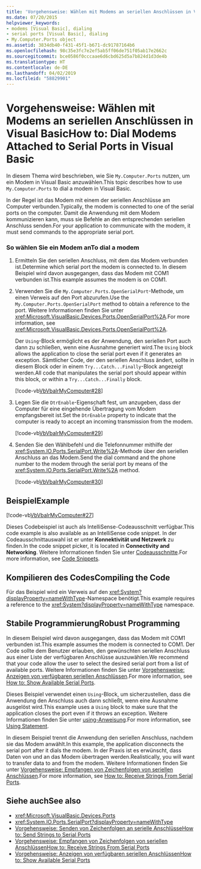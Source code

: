```yaml
---
title: 'Vorgehensweise: Wählen mit Modems an seriellen Anschlüssen in Visual Basic'
ms.date: 07/20/2015
helpviewer_keywords:
- modems [Visual Basic], dialing
- serial ports [Visual Basic], dialing
- My.Computer.Ports object
ms.assetid: 3834db40-f431-45f1-b671-dc91787164b6
ms.openlocfilehash: 98c35e3fc7e2ef5ab5ff06de751f05ab17e2662c
ms.sourcegitcommit: bce0586f0cccaae6d6cbd625d5a7b824d1d3de4b
ms.translationtype: HT
ms.contentlocale: de-DE
ms.lasthandoff: 04/02/2019
ms.locfileid: "58829901"
---
```

# <a name="how-to-dial-modems-attached-to-serial-ports-in-visual-basic"></a><span data-ttu-id="00e60-102">Vorgehensweise: Wählen mit Modems an seriellen Anschlüssen in Visual Basic</span><span class="sxs-lookup"><span data-stu-id="00e60-102">How to: Dial Modems Attached to Serial Ports in Visual Basic</span></span>
<span data-ttu-id="00e60-103">In diesem Thema wird beschrieben, wie Sie `My.Computer.Ports` nutzen, um ein Modem in Visual Basic anzuwählen.</span><span class="sxs-lookup"><span data-stu-id="00e60-103">This topic describes how to use `My.Computer.Ports` to dial a modem in Visual Basic.</span></span>  
  
 <span data-ttu-id="00e60-104">In der Regel ist das Modem mit einem der seriellen Anschlüsse am Computer verbunden.</span><span class="sxs-lookup"><span data-stu-id="00e60-104">Typically, the modem is connected to one of the serial ports on the computer.</span></span> <span data-ttu-id="00e60-105">Damit die Anwendung mit dem Modem kommunizieren kann, muss sie Befehle an den entsprechenden seriellen Anschluss senden.</span><span class="sxs-lookup"><span data-stu-id="00e60-105">For your application to communicate with the modem, it must send commands to the appropriate serial port.</span></span>  
  
### <a name="to-dial-a-modem"></a><span data-ttu-id="00e60-106">So wählen Sie ein Modem an</span><span class="sxs-lookup"><span data-stu-id="00e60-106">To dial a modem</span></span>  
  
1.  <span data-ttu-id="00e60-107">Ermitteln Sie den seriellen Anschluss, mit dem das Modem verbunden ist.</span><span class="sxs-lookup"><span data-stu-id="00e60-107">Determine which serial port the modem is connected to.</span></span> <span data-ttu-id="00e60-108">In diesem Beispiel wird davon ausgegangen, dass das Modem mit COM1 verbunden ist.</span><span class="sxs-lookup"><span data-stu-id="00e60-108">This example assumes the modem is on COM1.</span></span>  
  
2.  <span data-ttu-id="00e60-109">Verwenden Sie die `My.Computer.Ports.OpenSerialPort`-Methode, um einen Verweis auf den Port abzurufen.</span><span class="sxs-lookup"><span data-stu-id="00e60-109">Use the `My.Computer.Ports.OpenSerialPort` method to obtain a reference to the port.</span></span> <span data-ttu-id="00e60-110">Weitere Informationen finden Sie unter <xref:Microsoft.VisualBasic.Devices.Ports.OpenSerialPort%2A>.</span><span class="sxs-lookup"><span data-stu-id="00e60-110">For more information, see <xref:Microsoft.VisualBasic.Devices.Ports.OpenSerialPort%2A>.</span></span>  
  
     <span data-ttu-id="00e60-111">Der `Using`-Block ermöglicht es der Anwendung, den seriellen Port auch dann zu schließen, wenn eine Ausnahme generiert wird.</span><span class="sxs-lookup"><span data-stu-id="00e60-111">The `Using` block allows the application to close the serial port even if it generates an exception.</span></span> <span data-ttu-id="00e60-112">Sämtlicher Code, der den seriellen Anschluss ändert, sollte in diesem Block oder in einem `Try...Catch...Finally`-Block angezeigt werden.</span><span class="sxs-lookup"><span data-stu-id="00e60-112">All code that manipulates the serial port should appear within this block, or within a `Try...Catch...Finally` block.</span></span>  
  
     [!code-vb[VbVbalrMyComputer#28](~/samples/snippets/visualbasic/VS_Snippets_VBCSharp/VbVbalrMyComputer/VB/Class2.vb#28)]  
  
3.  <span data-ttu-id="00e60-113">Legen Sie die `DtrEnable`-Eigenschaft fest, um anzugeben, dass der Computer für eine eingehende Übertragung vom Modem empfangsbereit ist.</span><span class="sxs-lookup"><span data-stu-id="00e60-113">Set the `DtrEnable` property to indicate that the computer is ready to accept an incoming transmission from the modem.</span></span>  
  
     [!code-vb[VbVbalrMyComputer#29](~/samples/snippets/visualbasic/VS_Snippets_VBCSharp/VbVbalrMyComputer/VB/Class2.vb#29)]  
  
4.  <span data-ttu-id="00e60-114">Senden Sie den Wählbefehl und die Telefonnummer mithilfe der <xref:System.IO.Ports.SerialPort.Write%2A>-Methode über den seriellen Anschluss an das Modem.</span><span class="sxs-lookup"><span data-stu-id="00e60-114">Send the dial command and the phone number to the modem through the serial port by means of the <xref:System.IO.Ports.SerialPort.Write%2A> method.</span></span>  
  
     [!code-vb[VbVbalrMyComputer#30](~/samples/snippets/visualbasic/VS_Snippets_VBCSharp/VbVbalrMyComputer/VB/Class2.vb#30)]  
  
## <a name="example"></a><span data-ttu-id="00e60-115">Beispiel</span><span class="sxs-lookup"><span data-stu-id="00e60-115">Example</span></span>  
 [!code-vb[VbVbalrMyComputer#27](~/samples/snippets/visualbasic/VS_Snippets_VBCSharp/VbVbalrMyComputer/VB/Class2.vb#27)]  
  
 <span data-ttu-id="00e60-116">Dieses Codebeispiel ist auch als IntelliSense-Codeausschnitt verfügbar.</span><span class="sxs-lookup"><span data-stu-id="00e60-116">This code example is also available as an IntelliSense code snippet.</span></span> <span data-ttu-id="00e60-117">In der Codeausschnittauswahl ist er unter **Konnektivität und Netzwerk** zu finden.</span><span class="sxs-lookup"><span data-stu-id="00e60-117">In the code snippet picker, it is located in **Connectivity and Networking**.</span></span> <span data-ttu-id="00e60-118">Weitere Informationen finden Sie unter [Codeausschnitte](/visualstudio/ide/code-snippets).</span><span class="sxs-lookup"><span data-stu-id="00e60-118">For more information, see [Code Snippets](/visualstudio/ide/code-snippets).</span></span>  
  
## <a name="compiling-the-code"></a><span data-ttu-id="00e60-119">Kompilieren des Codes</span><span class="sxs-lookup"><span data-stu-id="00e60-119">Compiling the Code</span></span>  
 <span data-ttu-id="00e60-120">Für das Beispiel wird ein Verweis auf den <xref:System?displayProperty=nameWithType>-Namespace benötigt.</span><span class="sxs-lookup"><span data-stu-id="00e60-120">This example requires a reference to the <xref:System?displayProperty=nameWithType> namespace.</span></span>  
  
## <a name="robust-programming"></a><span data-ttu-id="00e60-121">Stabile Programmierung</span><span class="sxs-lookup"><span data-stu-id="00e60-121">Robust Programming</span></span>  
 <span data-ttu-id="00e60-122">In diesem Beispiel wird davon ausgegangen, dass das Modem mit COM1 verbunden ist.</span><span class="sxs-lookup"><span data-stu-id="00e60-122">This example assumes the modem is connected to COM1.</span></span> <span data-ttu-id="00e60-123">Der Code sollte dem Benutzer erlauben, den gewünschten seriellen Anschluss aus einer Liste der verfügbaren Anschlüsse auszuwählen.</span><span class="sxs-lookup"><span data-stu-id="00e60-123">We recommend that your code allow the user to select the desired serial port from a list of available ports.</span></span> <span data-ttu-id="00e60-124">Weitere Informationen finden Sie unter [Vorgehensweise: Anzeigen von verfügbaren seriellen Anschlüssen](../../../../visual-basic/developing-apps/programming/computer-resources/how-to-show-available-serial-ports.md).</span><span class="sxs-lookup"><span data-stu-id="00e60-124">For more information, see [How to: Show Available Serial Ports](../../../../visual-basic/developing-apps/programming/computer-resources/how-to-show-available-serial-ports.md).</span></span>  
  
 <span data-ttu-id="00e60-125">Dieses Beispiel verwendet einen `Using`-Block, um sicherzustellen, dass die Anwendung den Anschluss auch dann schließt, wenn eine Ausnahme ausgelöst wird.</span><span class="sxs-lookup"><span data-stu-id="00e60-125">This example uses a `Using` block to make sure that the application closes the port even if it throws an exception.</span></span> <span data-ttu-id="00e60-126">Weitere Informationen finden Sie unter [using-Anweisung](../../../../visual-basic/language-reference/statements/using-statement.md).</span><span class="sxs-lookup"><span data-stu-id="00e60-126">For more information, see [Using Statement](../../../../visual-basic/language-reference/statements/using-statement.md).</span></span>  
  
 <span data-ttu-id="00e60-127">In diesem Beispiel trennt die Anwendung den seriellen Anschluss, nachdem sie das Modem anwählt.</span><span class="sxs-lookup"><span data-stu-id="00e60-127">In this example, the application disconnects the serial port after it dials the modem.</span></span> <span data-ttu-id="00e60-128">In der Praxis ist es erwünscht, dass Daten von und an das Modem übertragen werden.</span><span class="sxs-lookup"><span data-stu-id="00e60-128">Realistically, you will want to transfer data to and from the modem.</span></span> <span data-ttu-id="00e60-129">Weitere Informationen finden Sie unter [Vorgehensweise: Empfangen von Zeichenfolgen von seriellen Anschlüssen](../../../../visual-basic/developing-apps/programming/computer-resources/how-to-receive-strings-from-serial-ports.md).</span><span class="sxs-lookup"><span data-stu-id="00e60-129">For more information, see [How to: Receive Strings From Serial Ports](../../../../visual-basic/developing-apps/programming/computer-resources/how-to-receive-strings-from-serial-ports.md).</span></span>  
  
## <a name="see-also"></a><span data-ttu-id="00e60-130">Siehe auch</span><span class="sxs-lookup"><span data-stu-id="00e60-130">See also</span></span>

- <xref:Microsoft.VisualBasic.Devices.Ports>
- <xref:System.IO.Ports.SerialPort?displayProperty=nameWithType>
- [<span data-ttu-id="00e60-131">Vorgehensweise: Senden von Zeichenfolgen an serielle Anschlüsse</span><span class="sxs-lookup"><span data-stu-id="00e60-131">How to: Send Strings to Serial Ports</span></span>](../../../../visual-basic/developing-apps/programming/computer-resources/how-to-send-strings-to-serial-ports.md)
- [<span data-ttu-id="00e60-132">Vorgehensweise: Empfangen von Zeichenfolgen von seriellen Anschlüssen</span><span class="sxs-lookup"><span data-stu-id="00e60-132">How to: Receive Strings From Serial Ports</span></span>](../../../../visual-basic/developing-apps/programming/computer-resources/how-to-receive-strings-from-serial-ports.md)
- [<span data-ttu-id="00e60-133">Vorgehensweise: Anzeigen von verfügbaren seriellen Anschlüssen</span><span class="sxs-lookup"><span data-stu-id="00e60-133">How to: Show Available Serial Ports</span></span>](../../../../visual-basic/developing-apps/programming/computer-resources/how-to-show-available-serial-ports.md)
